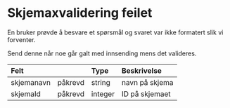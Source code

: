 # Skjemaxvalidering feilet

En bruker prøvde å besvare et spørsmål og svaret var ikke formatert slik vi forventer.

Send denne når noe går galt med innsending mens det valideres.

| Felt | | Type | Beskrivelse |
| :--- | :--- | :--- | :--- |
| skjemanavn | påkrevd | string | navn på skjema |
| skjemaId | påkrevd | integer | ID på skjemaet |